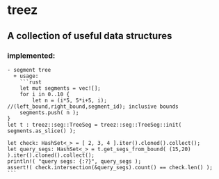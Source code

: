 # treez

## A collection of useful data structures

### implemented:
    - segment tree
      + usage:
      	```rust
      	let mut segments = vec![];
      	for i in 0..10 {
            let n = (i*5, 5*i+5, i); //(left_bound,right_bound,segment_id); inclusive bounds
	    segments.push( n );
	}
	let t : treez::seg::TreeSeg = treez::seg::TreeSeg::init( segments.as_slice() );
	 
	let check: HashSet<_> = [ 2, 3, 4 ].iter().cloned().collect();
	let query_segs: HashSet<_> = t.get_segs_from_bound( (15,20) ).iter().cloned().collect();
	println!( "query segs: {:?}", query_segs );
	assert!( check.intersection(&query_segs).count() == check.len() );
	```
	 
	 
      	
